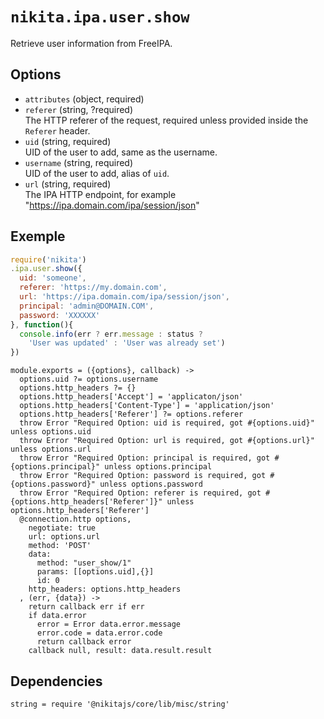 
# `nikita.ipa.user.show`

Retrieve user information from FreeIPA.

## Options

* `attributes` (object, required)    
* `referer` (string, ?required)   
  The HTTP referer of the request, required unless provided inside the `Referer`
  header.
* `uid` (string, required)   
  UID of the user to add, same as the username.
* `username` (string, required)   
  UID of the user to add, alias of `uid`.
* `url` (string, required)    
  The IPA HTTP endpoint, for example "https://ipa.domain.com/ipa/session/json"

## Exemple

```js
require('nikita')
.ipa.user.show({
  uid: 'someone',
  referer: 'https://my.domain.com',
  url: 'https://ipa.domain.com/ipa/session/json',
  principal: 'admin@DOMAIN.COM',
  password: 'XXXXXX'
}, function(){
  console.info(err ? err.message : status ?
    'User was updated' : 'User was already set')
})
```

    module.exports = ({options}, callback) ->
      options.uid ?= options.username
      options.http_headers ?= {}
      options.http_headers['Accept'] = 'applicaton/json'
      options.http_headers['Content-Type'] = 'application/json'
      options.http_headers['Referer'] ?= options.referer
      throw Error "Required Option: uid is required, got #{options.uid}" unless options.uid
      throw Error "Required Option: url is required, got #{options.url}" unless options.url
      throw Error "Required Option: principal is required, got #{options.principal}" unless options.principal
      throw Error "Required Option: password is required, got #{options.password}" unless options.password
      throw Error "Required Option: referer is required, got #{options.http_headers['Referer']}" unless options.http_headers['Referer']
      @connection.http options,
        negotiate: true
        url: options.url
        method: 'POST'
        data:
          method: "user_show/1"
          params: [[options.uid],{}]
          id: 0
        http_headers: options.http_headers
      , (err, {data}) ->
        return callback err if err
        if data.error
          error = Error data.error.message
          error.code = data.error.code
          return callback error
        callback null, result: data.result.result

## Dependencies

    string = require '@nikitajs/core/lib/misc/string'
